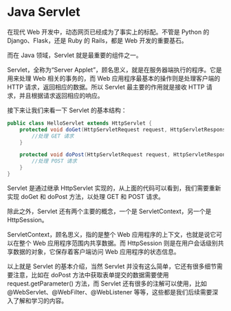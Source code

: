 # Java Servlet

在现代 Web 开发中，动态网页已经成为了事实上的标配。不管是 Python 的 Django、Flask，还是 Ruby 的 Rails，都是 Web 开发的重要基石。

而在 Java 领域，Servlet 就是最重要的组件之一。

Servlet，全称为“Server Applet”，顾名思义，就是在服务器端执行的程序。它是用来处理 Web 相关的事务的，而 Web 应用程序最基本的操作则是处理客户端的 HTTP 请求，返回相应的数据。所以 Servlet 最主要的作用就是接收 HTTP 请求，并且根据请求返回相应的响应。

接下来让我们来看一下 Servlet 的基本结构：

```java
public class HelloServlet extends HttpServlet {
    protected void doGet(HttpServletRequest request, HttpServletResponse response) throws ServletException, IOException {
        //处理 GET 请求
    }

    protected void doPost(HttpServletRequest request, HttpServletResponse response) throws ServletException, IOException {
        //处理 POST 请求
    }
}
```

Servlet 是通过继承 HttpServlet 实现的，从上面的代码可以看到，我们需要重新实现 doGet 和 doPost 方法，以处理 GET 和 POST 请求。

除此之外，Servlet 还有两个主要的概念，一个是 ServletContext，另一个是 HttpSession。

ServletContext，顾名思义，指的是整个 Web 应用程序的上下文，也就是说它可以在整个 Web 应用程序范围内共享数据。而 HttpSession 则是在用户会话级别共享数据的对象，它保存着客户端访问 Web 应用程序的状态信息。

以上就是 Servlet 的基本介绍，当然 Servlet 并没有这么简单，它还有很多细节需要注意，比如在 doPost 方法中获取表单提交的数据需要使用 request.getParameter() 方法，而 Servlet 还有很多的注解可以使用，比如 @WebServlet、@WebFilter、@WebListener 等等，这些都是我们后续需要深入了解和学习的内容。